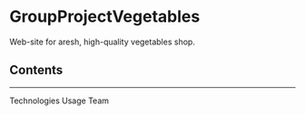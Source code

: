 # GroupProjectVegetables

Web-site for аresh, high-quality vegetables shop.

## Contents
-----------------------------------
Technologies
Usage
Team
